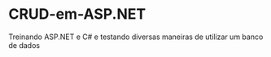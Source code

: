 # CRUD-em-ASP.NET
Treinando ASP.NET e C# e testando diversas maneiras de utilizar um banco de dados
